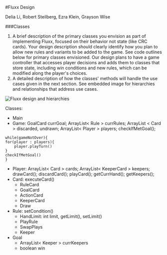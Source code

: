 #Fluxx Design

Delia Li, Robert Steilberg, Ezra Klein, Grayson Wise

###Classes
1. A brief description of the primary classes you envision as part of implementing Fluxx, focused on their behavior not state (like CRC cards). Your design description should clearly identify how you plan to allow new rules and variants to be added to the game.
See code outlines below for primary classes envisioned.
Our design plans to have a game controller that accesses player decisions and adds them to classes that store state, including win conditions and new rules, which can be modified along the player's choices.
2. A detailed description of how the classes' methods will handle the use cases given in the next section.
See embedded image for hierarchies and relationships that address use cases.

![Fluxx design and hierarchies](https://lh3.googleusercontent.com/-WtqJSq-osyo/WBu6SmHLXQI/AAAAAAAAAQY/A7l1_4STII4dGzJfpBECVDKE6brrbUbEwCLcB/s0/0ca24615b5f44d6fb61a843a38966256.jpeg "0ca24615b5f44d6fb61a843a38966256.jpeg")


Classes:

- Main
- Game: GoalCard currGoal; ArrayList< Rule > currRules; ArrayList < Card > discarded, undrawn; ArrayList< Player > players; checkIfMetGoal();

```
while(gameNotOver){
for(player : players){
	player.playTurn()
}
checkIfMetGoal()
}
```

 - Player: ArrayList< Card > cards; ArrayList< KeeperCard > keepers; drawCard(); discardCard(); playCard(); getCurrHand(); getKeepers();
 - Card: executeCard()
	 - RuleCard
	 - GoalCard
	 - ActionCard
	 - KeeperCard
	 - Draw
 - Rule: setCondition()
	 - HandLimit: int limit, getLimit(), setLimit()
	 - PlayRule
	 - SwapPlays
	 - Keeper
 - Goal
	 - ArrayList< Keeper > currKeepers
	 - boolean win